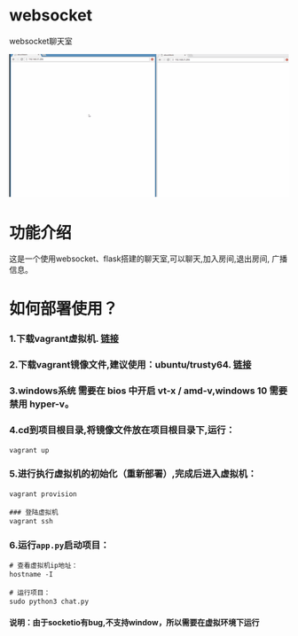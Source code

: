 # websocket
websocket聊天室


![demo](https://github.com/CHIKITCHONG/websocket/blob/master/demo.gif)

# 功能介绍
这是一个使用websocket、flask搭建的聊天室,可以聊天,加入房间,退出房间, 广播信息。

# 如何部署使用？
### 1.下载vagrant虚拟机. [链接](https://www.vagrantup.com/downloads.html)
### 2.下载vagrant镜像文件,建议使用：ubuntu/trusty64. [链接](https://app.vagrantup.com/boxes/search)
### 3.windows系统 需要在 bios 中开启 vt-x / amd-v,windows 10 需要禁用 hyper-v。
### 4.cd到项目根目录,将镜像文件放在项目根目录下,运行：
```
vagrant up
```
### 5.进行执行虚拟机的初始化（重新部署）,完成后进入虚拟机：
```
vagrant provision

### 登陆虚拟机
vagrant ssh
```
### 6.运行`app.py`启动项目：
```
# 查看虚拟机ip地址：
hostname -I

# 运行项目：
sudo python3 chat.py
```

#### 说明：由于socketio有bug,不支持window，所以需要在虚拟环境下运行
